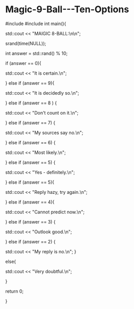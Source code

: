 # Magic-9-Ball---Ten-Options
#include <iostream>
#include <cstdlib>
int main(){

std::cout << "MAIGIC 8-BALL:\n\n";

srand(time(NULL));

int answer = std::rand() % 10;


if (answer == 0){

std::cout << "It is certain.\n";

}
else if (answer == 9){

  std::cout << "It is decidedly so.\n";

}
else if (answer == 8 ) {

  std::cout << "Don't count on it.\n";

}
else if (answer == 7) {

  std::cout << "My sources say no.\n";
  
}
else if (answer == 6) {

  std::cout << "Most likely.\n";
  
}
else if (answer == 5) {

std::cout << "Yes - definitely.\n";

}
else if (answer == 5){

std::cout << "Reply hazy, try again.\n";

}
else if (answer == 4){

  std::cout << "Cannot predict now.\n"; 

}
else if (answer == 3) {

  std::cout << "Outlook good.\n";
  
}
else if (answer == 2) {

  std::cout << "My reply is no.\n";
}

else{
  
  std::cout << "Very doubtful.\n";

}

return 0;

 }
 
